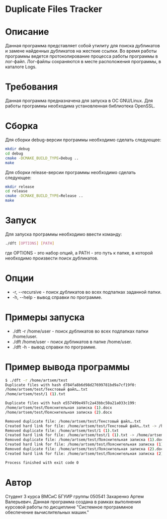 # Duplicate Files Tracker

# Описание

Данная программа представляет собой утилиту для поиска дубликатов и замене найденных дубликатов на жесткие ссылки.
Во время работы программы ведется протоколирование процесса работы программы в лог-файл. Лог-файлы coхраняются в месте расположения программы, в каталоге Logs.

# Требования

Данная программа предназначена для запуска в ОС GNU/Linux. Для работы программы необходима установленная библиотека OpenSSL.

# Сборка

Для сборки debug-версии программы необходимо сделать следующее:

```bash
mkdir debug
cd debug
cmake -DCMAKE_BUILD_TYPE=Debug ..
make
```
Для сборки release-версии программы необходимо сделать следующее:

```bash
mkdir release
cd release
cmake -DCMAKE_BUILD_TYPE=Release ..
make
```

# Запуск

Для запуска программы необходимо ввести команду:

```bash
./dft [OPTIONS] [PATH]
```

где OPTIONS - это набор опций, а PATH - это путь к папке, в которой необходимо произвести поиск дубликатов.

# Опции

* -r, --recursive - поиск дубликатов во всех подпапках заданной папки.
* -h, --help - вывод справки по программе.

# Примеры запуска

* ./dft -r /home/user - поиск дубликатов во всех подпапках папки /home/user.
* ./dft /home/user - поиск дубликатов в папке /home/user.
* ./dft -h - вывод справки по программе.

# Пример вывода программы

```bash
$ ./dft -r /home/artsem/test
Duplicate files with hash d784fa8b6d98d27699781bd9a7cf19f0:
/home/artsem/test/Текстовый файл….txt
/home/artsem/test/1 (1).txt

Duplicate files with hash e557499e497c2a43bbc50a21a033c199:
/home/artsem/test/Пояснительная записка (1).docx
/home/artsem/test/Пояснительная записка (2).docx

Removed duplicate file: /home/artsem/test/Текстовый файл….txt
Created hard link for file: /home/artsem/test/Текстовый файл….txt -> /home/artsem/test/1.txt
Removed duplicate file: /home/artsem/test/1 (1).txt
Created hard link for file: /home/artsem/test/1 (1).txt -> /home/artsem/test/1.txt
Removed duplicate file: /home/artsem/test/Пояснительная записка (1).docx
Created hard link for file: /home/artsem/test/Пояснительная записка (1).docx -> /home/artsem/test/Пояснительная записка.docx
Removed duplicate file: /home/artsem/test/Пояснительная записка (2).docx
Created hard link for file: /home/artsem/test/Пояснительная записка (2).docx -> /home/artsem/test/Пояснительная записка.docx

Process finished with exit code 0
```

# Автор

Студент 3 курса ВМСиС БГУИР группы 050541 Захаренко Артем Валерьевич.
Данная программа создана в рамках выполнения курсовой работы по дисциплине "Системное программное обеспечение вычислительных машин."


